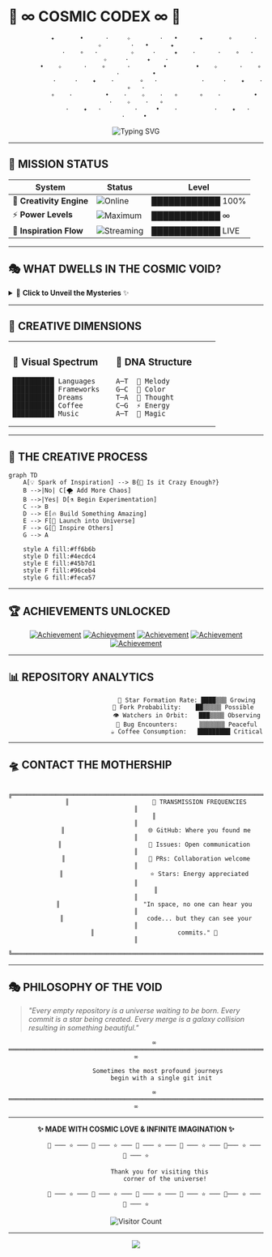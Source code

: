 # 🌌 ∞ **COSMIC CODEX** ∞ 🌌

<div align="center">

```
          ✦       •      ·     ✧        ·   •      ✦       ∘      ·     ✧        ·   •      ✦
            ·    ∘   ·         ✧     ·     ✦    ·      ·    ∘   ·         ✧     ·     ✦    ·
        •    ✧      ·    ∘      ·         •        •    ✧      ·    ∘      ·         •
            ·     ·    ✦    ·       ∘   ·            ·     ·    ✦    ·       ∘   ·
          ∘    ·         •    ·    ✧    ·   ∘      ∘    ·         •    ·    ✧    ·   ∘
            ·    ✦   ·         ·     •    ·          ·    ✦   ·         ·     • 
```

</div>

<p align="center">
  <img src="https://readme-typing-svg.herokuapp.com?font=Orbitron&size=30&pause=1000&color=6A4C93&background=0F0F23&center=true&vCenter=true&width=600&height=100&lines=Welcome+to+the+Void;Where+Ideas+Take+Flight;∞+Infinite+Possibilities+∞;Built+with+✨+Imagination+✨"
  alt="Typing SVG" />
</p>

---

## 🚀 **MISSION STATUS**

<div align="center">

| System | Status | Level |
|--------|--------|-------|
| 🧠 **Creativity Engine** | ![Online](https://img.shields.io/badge/Status-ONLINE-00ff41?style=for-the-badge&logo=data:image/svg+xml;base64,PHN2ZyB3aWR0aD0iMjQiIGhlaWdodD0iMjQiIHZpZXdCb3g9IjAgMCAyNCAyNCIgZmlsbD0ibm9uZSIgeG1sbnM9Imh0dHA6Ly93d3cudzMub3JnLzIwMDAvc3ZnIj4KPGNpcmNsZSBjeD0iMTIiIGN5PSIxMiIgcj0iMTAiIGZpbGw9IiMwMGZmNDEiLz4KPC9zdmc+) | ████████████ 100% |
| ⚡ **Power Levels** | ![Maximum](https://img.shields.io/badge/Power-MAXIMUM-ff6b6b?style=for-the-badge&logo=lightning-bolt) | ████████████ ∞ |
| 🌟 **Inspiration Flow** | ![Streaming](https://img.shields.io/badge/Flow-STREAMING-4ecdc4?style=for-the-badge&logo=stream) | ████████████ LIVE |

</div>

---

## 🎭 **WHAT DWELLS IN THE COSMIC VOID?**

<details>
<summary>🔮 <strong>Click to Unveil the Mysteries</strong> ✨</summary>

<br>

```ascii
          ╭─────────────────────────────────────────────────────────────────────────────╮
           │  🌠 This repository exists in a quantum superposition of potential and      │
          │     possibility, waiting to collapse into something extraordinary           │
           │                                                                             │
          │  🎪 It's a playground for wild adventures and creative endeavors:           │
           │     • Wild experiments that push the boundaries of imagination 🧪           │
          │     • Crazy prototypes that defy conventional logic 🛸                     │
           │     • Midnight inspirations born from coffee and starlight 🌙              │
          │     • Digital alchemy that transforms ideas into reality ⚗️                │
           │                                                                             │
          │  ✨ Sometimes the best code comes from the most unexpected places in the    │
           │     universe, when logic meets magic and dreams become algorithms...        │
          ╰─────────────────────────────────────────────────────────────────────────────╯
```

</details>

---

## 🎨 **CREATIVE DIMENSIONS**

<table width="100%">
<tr>
<td width="50%">

### 🌈 **Visual Spectrum**
```
██████████ Languages
██████████ Frameworks  
██████████ Dreams
██████████ Coffee
██████████ Music
```

</td>
<td width="50%">

### 🧬 **DNA Structure**
```
A─T  🎵 Melody
G─C  🎨 Color
T─A  💭 Thought  
C─G  ⚡ Energy
A─T  🌟 Magic
```

</td>
</tr>
</table>

---

## 🎪 **THE CREATIVE PROCESS**

```mermaid
graph TD
    A[💡 Spark of Inspiration] --> B{🤔 Is it Crazy Enough?}
    B -->|No| C[🌪️ Add More Chaos]
    B -->|Yes| D[⚗️ Begin Experimentation]
    C --> B
    D --> E[🔥 Build Something Amazing]
    E --> F[🚀 Launch into Universe]
    F --> G[🌌 Inspire Others]
    G --> A
    
    style A fill:#ff6b6b
    style D fill:#4ecdc4  
    style E fill:#45b7d1
    style F fill:#96ceb4
    style G fill:#feca57
```

---

## 🏆 **ACHIEVEMENTS UNLOCKED**

<div align="center">

[![Achievement](https://img.shields.io/badge/🌟-Dreamer-gold?style=for-the-badge)](https://github.com)
[![Achievement](https://img.shields.io/badge/🚀-Builder-blue?style=for-the-badge)](https://github.com)
[![Achievement](https://img.shields.io/badge/🎨-Creator-purple?style=for-the-badge)](https://github.com)
[![Achievement](https://img.shields.io/badge/⚡-Innovator-orange?style=for-the-badge)](https://github.com)
[![Achievement](https://img.shields.io/badge/🌌-Cosmic%20Voyager-darkviolet?style=for-the-badge)](https://github.com)

</div>

---

## 📊 **REPOSITORY ANALYTICS**

<div align="center">

```
                            🌟 Star Formation Rate: ████▒▒▒ Growing
                            🍴 Fork Probability:    ██▒▒▒▒▒ Possible  
                            👁️ Watchers in Orbit:   ███▒▒▒▒ Observing
                            🐛 Bug Encounters:      ▒▒▒▒▒▒▒ Peaceful
                            ☕ Coffee Consumption:   █████████ Critical
```

</div>

---

## 🛸 **CONTACT THE MOTHERSHIP**

<div align="center">

```
          ╔═════════════════════════════════════════════════════════════════════════╗
           ║                       📡 TRANSMISSION FREQUENCIES                      ║
          ║                                                                         ║
           ║                       🌐 GitHub: Where you found me                     ║
          ║                        💬 Issues: Open communication                    ║
           ║                       🔀 PRs: Collaboration welcome                     ║
          ║                        ⭐ Stars: Energy appreciated                    ║
           ║                                                                         ║
          ║                       "In space, no one can hear you                    ║
           ║                       code... but they can see your                     ║
          ║                       commits." 🚀                                     ║
           ╚════════════════════════════════════════════════════════════════════════╝
```

</div>

---

## 🎭 **PHILOSOPHY OF THE VOID**

> *"Every empty repository is a universe waiting to be born. Every commit is a star being created. Every merge is a galaxy collision resulting in something beautiful."*

<div align="center">

```
          ∞ ══════════════════════════════════════════════════════════════════════════════ ∞

            Sometimes the most profound journeys
              begin with a single git init

          ∞ ══════════════════════════════════════════════════════════════════════════════ ∞
```

</div>

---

<div align="center">

**✨ MADE WITH COSMIC LOVE & INFINITE IMAGINATION ✨**

```
          🌟 ─── ⭐ ─── 🌟 ─── ⭐ ─── 🌟 ─── ⭐ ─── 🌟 ─── ⭐ ─── 🌟─── ⭐ ─── 🌟 ─── ⭐

              Thank you for visiting this 
                corner of the universe!

          🌟 ─── ⭐ ─── 🌟 ─── ⭐ ─── 🌟 ─── ⭐ ─── 🌟 ─── ⭐ ─── 🌟─── ⭐ ─── 🌟 ─── ⭐
```

![Visitor Count](https://visitor-badge.laobi.icu/badge?page_id=jwenjian.visitor-badge)

</div>

---

<p align="center">
  <img src="https://capsule-render.vercel.app/api?type=waving&color=gradient&customColorList=6,11,20&height=100&section=footer&text=🌌%20End%20of%20Transmission%20🌌&fontSize=24&fontColor=fff&animation=twinkling"/>
</p>